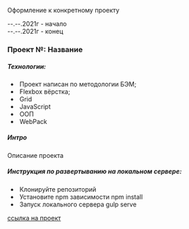 Оформление к конкретному проекту

--.--.2021г - начало  
--.--.2021г - конец

### Проект №: Название

##### Технологии:

- &nbsp;Проект написан по методологии БЭМ;
- &nbsp;Flexbox вёрстка;
- &nbsp;Grid
- &nbsp;JavaScript
- &nbsp;ООП
- &nbsp;WebPack

##### Интро

Описание проекта

##### Инструкция по развертыванию на локальном сервере:

- &nbsp;Клонируйте репозиторий
- &nbsp;Установите npm зависимости npm install
- &nbsp;Запуск локального сервера gulp serve

[cсылка на проект](https://gzmland.ru/ "Проект")
